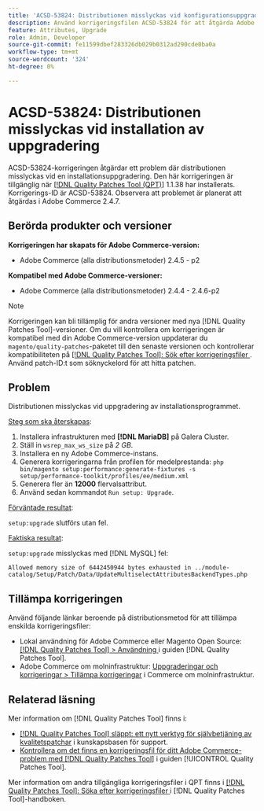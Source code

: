 ```yaml
---
title: 'ACSD-53824: Distributionen misslyckas vid konfigurationsuppgradering'
description: Använd korrigeringsfilen ACSD-53824 för att åtgärda Adobe Commerce-problemet där distributionen misslyckas vid konfigurationsuppgradering
feature: Attributes, Upgrade
role: Admin, Developer
source-git-commit: fe11599dbef283326db029b0312ad290cde0ba0a
workflow-type: tm+mt
source-wordcount: '324'
ht-degree: 0%

---
```


# ACSD-53824: Distributionen misslyckas vid installation av uppgradering

ACSD-53824-korrigeringen åtgärdar ett problem där distributionen misslyckas vid en installationsuppgradering. Den här korrigeringen är tillgänglig när [[!DNL Quality Patches Tool (QPT)]](https://experienceleague.adobe.com/en/docs/commerce-knowledge-base/kb/announcements/commerce-announcements/magento-quality-patches-released-new-tool-to-self-serve-quality-patches) 1.1.38 har installerats. Korrigerings-ID är ACSD-53824. Observera att problemet är planerat att åtgärdas i Adobe Commerce 2.4.7.

## Berörda produkter och versioner

**Korrigeringen har skapats för Adobe Commerce-version:**

* Adobe Commerce (alla distributionsmetoder) 2.4.5 - p2

**Kompatibel med Adobe Commerce-versioner:**

* Adobe Commerce (alla distributionsmetoder) 2.4.4 - 2.4.6-p2

>[!NOTE]
>
>Korrigeringen kan bli tillämplig för andra versioner med nya [!DNL Quality Patches Tool]-versioner. Om du vill kontrollera om korrigeringen är kompatibel med din Adobe Commerce-version uppdaterar du `magento/quality-patches`-paketet till den senaste versionen och kontrollerar kompatibiliteten på [[!DNL Quality Patches Tool]: Sök efter korrigeringsfiler ](https://experienceleague.adobe.com/tools/commerce-quality-patches/index.html). Använd patch-ID:t som söknyckelord för att hitta patchen.

## Problem

Distributionen misslyckas vid uppgradering av installationsprogrammet.

<u>Steg som ska återskapas</u>:

1. Installera infrastrukturen med **[!DNL MariaDB]** på Galera Cluster.
1. Ställ in `wsrep_max_ws_size` på *2 GB*.
1. Installera en ny Adobe Commerce-instans.
1. Generera korrigeringarna från profilen för medelprestanda:
   `php bin/magento setup:performance:generate-fixtures -s setup/performance-toolkit/profiles/ee/medium.xml`
1. Generera fler än **12000** flervalsattribut.
1. Använd sedan kommandot `Run setup: Upgrade`.

<u>Förväntade resultat</u>:

`setup:upgrade` slutförs utan fel.

<u>Faktiska resultat</u>:

`setup:upgrade` misslyckas med [!DNL MySQL] fel:

`Allowed memory size of 6442450944 bytes exhausted in ../module-catalog/Setup/Patch/Data/UpdateMultiselectAttributesBackendTypes.php`

## Tillämpa korrigeringen

Använd följande länkar beroende på distributionsmetod för att tillämpa enskilda korrigeringsfiler:

* Lokal användning för Adobe Commerce eller Magento Open Source: [[!DNL Quality Patches Tool] > Användning ](/help/tools/quality-patches-tool/usage.md) i guiden [!DNL Quality Patches Tool].
* Adobe Commerce om molninfrastruktur: [Uppgraderingar och korrigeringar > Tillämpa korrigeringar](https://experienceleague.adobe.com/docs/commerce-cloud-service/user-guide/develop/upgrade/apply-patches.html) i Commerce om molninfrastruktur.

## Relaterad läsning

Mer information om [!DNL Quality Patches Tool] finns i:

* [[!DNL Quality Patches Tool] släppt: ett nytt verktyg för självbetjäning av kvalitetspatchar](https://experienceleague.adobe.com/en/docs/commerce-knowledge-base/kb/announcements/commerce-announcements/magento-quality-patches-released-new-tool-to-self-serve-quality-patches) i kunskapsbasen för support.
* [Kontrollera om det finns en korrigeringsfil för ditt Adobe Commerce-problem med  [!DNL Quality Patches Tool]](/help/tools/quality-patches-tool/patches-available-in-qpt/check-patch-for-magento-issue-with-magento-quality-patches.md) i guiden [!UICONTROL Quality Patches Tool].


Mer information om andra tillgängliga korrigeringsfiler i QPT finns i [[!DNL Quality Patches Tool]: Söka efter korrigeringsfiler ](https://experienceleague.adobe.com/tools/commerce-quality-patches/index.html) i [!DNL Quality Patches Tool]-handboken.
